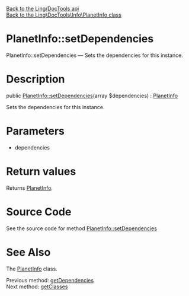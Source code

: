 [Back to the Ling/DocTools api](https://github.com/lingtalfi/DocTools/blob/master/doc/api/Ling/DocTools.md)<br>
[Back to the Ling\DocTools\Info\PlanetInfo class](https://github.com/lingtalfi/DocTools/blob/master/doc/api/Ling/DocTools/Info/PlanetInfo.md)


PlanetInfo::setDependencies
================



PlanetInfo::setDependencies — Sets the dependencies for this instance.




Description
================


public [PlanetInfo::setDependencies](https://github.com/lingtalfi/DocTools/blob/master/doc/api/Ling/DocTools/Info/PlanetInfo/setDependencies.md)(array $dependencies) : [PlanetInfo](https://github.com/lingtalfi/DocTools/blob/master/doc/api/Ling/DocTools/Info/PlanetInfo.md)




Sets the dependencies for this instance.




Parameters
================


- dependencies

    


Return values
================

Returns [PlanetInfo](https://github.com/lingtalfi/DocTools/blob/master/doc/api/Ling/DocTools/Info/PlanetInfo.md).








Source Code
===========
See the source code for method [PlanetInfo::setDependencies](/blob/master/Info/PlanetInfo.php#L67-L71)


See Also
================

The [PlanetInfo](https://github.com/lingtalfi/DocTools/blob/master/doc/api/Ling/DocTools/Info/PlanetInfo.md) class.

Previous method: [getDependencies](https://github.com/lingtalfi/DocTools/blob/master/doc/api/Ling/DocTools/Info/PlanetInfo/getDependencies.md)<br>Next method: [getClasses](https://github.com/lingtalfi/DocTools/blob/master/doc/api/Ling/DocTools/Info/PlanetInfo/getClasses.md)<br>

